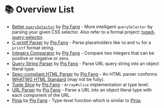 # 📚 Overview List

- [Better `querySelector`](https://github.com/g-plane/type-gymnastics/tree/master/src/better-querySelector) by [Pig Fang](https://github.com/g-plane) - More intelligent `querySelector` by parsing your given CSS selector. Also refer to a formal project: [typed-query-selector](https://github.com/g-plane/typed-query-selector).
- [C-printf Parser](https://github.com/g-plane/type-gymnastics/tree/master/src/c-printf-parser) by [Pig Fang](https://github.com/g-plane) - Parse placeholders like `%d` and `%s` for a `printf` format string.
- [Integers Comparator](https://github.com/g-plane/type-gymnastics/tree/master/src/integers-comparator) by [Pig Fang](https://github.com/g-plane) - Compare two integers that can be positive or negative or zero.
- [Query String Parser](https://github.com/g-plane/type-gymnastics/tree/master/src/query-string-parser) by [Pig Fang](https://github.com/g-plane) - Parse URL query string into an object literal type.
- [Spec-compliant HTML Parser](https://github.com/g-plane/type-gymnastics/tree/master/src/spec-compliant-html-parser) by [Pig Fang](https://github.com/g-plane) - An HTML parser conforms [WHATWG HTML Standard](https://html.spec.whatwg.org/multipage/syntax.html#syntax) (may not be fully).
- [Tuple Slice](https://github.com/g-plane/type-gymnastics/tree/master/src/tuple-slice) by [Pig Fang](https://github.com/g-plane) - `Array#slice` implementation at type level.
- [URL Parser](https://github.com/g-plane/type-gymnastics/tree/master/src/url-parser) by [Pig Fang](https://github.com/g-plane) - Parse a URL into an object literal type with each component of the URL.
- [Pinia](https://github.com/g-plane/type-gymnastics/tree/master/src/pinia) by [Pig Fang](https://github.com/g-plane) - Type-level function which is similar to [Pinia](https://github.com/posva/pinia).

